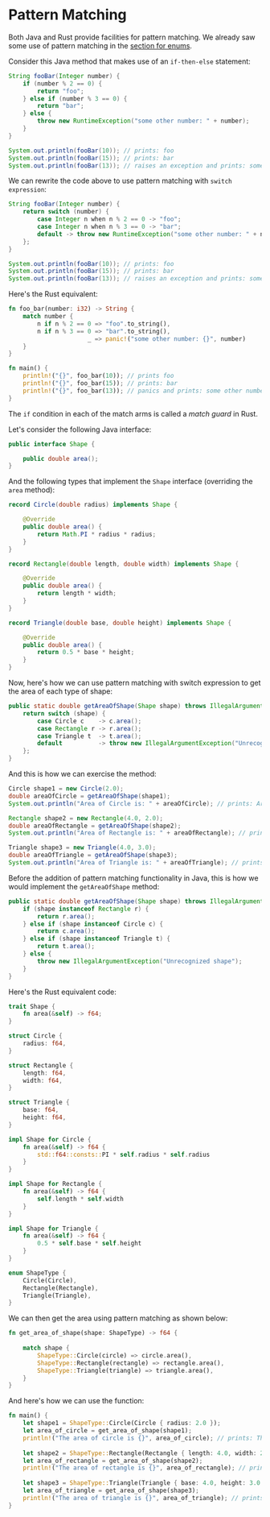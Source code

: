 # Pattern Matching

Both Java and Rust provide facilities for pattern matching. We already saw some use of pattern matching in the [section for enums][enums].

Consider this Java method that makes use of an `if-then-else` statement:

```java
String fooBar(Integer number) {
    if (number % 2 == 0) {
        return "foo";
    } else if (number % 3 == 0) {
        return "bar";
    } else {
        throw new RuntimeException("some other number: " + number);
    }
}

System.out.println(fooBar(10)); // prints: foo
System.out.println(fooBar(15)); // prints: bar
System.out.println(fooBar(13)); // raises an exception and prints: some other number: 13
```

We can rewrite the code above to use pattern matching with `switch expression`:

```java
String fooBar(Integer number) {
    return switch (number) {
        case Integer n when n % 2 == 0 -> "foo";
        case Integer n when n % 3 == 0 -> "bar";
        default -> throw new RuntimeException("some other number: " + number);
    };
}

System.out.println(fooBar(10)); // prints: foo
System.out.println(fooBar(15)); // prints: bar
System.out.println(fooBar(13)); // raises an exception and prints: some other number: 13
```

Here's the Rust equivalent:

```rust
fn foo_bar(number: i32) -> String {
    match number {
        n if n % 2 == 0 => "foo".to_string(),
        n if n % 3 == 0 => "bar".to_string(),
                      _ => panic!("some other number: {}", number)
    }
}

fn main() {
    println!("{}", foo_bar(10)); // prints foo
    println!("{}", foo_bar(15)); // prints: bar
    println!("{}", foo_bar(13)); // panics and prints: some other number: 13
}
```

The `if` condition in each of the match arms is called a _match guard_ in Rust.

Let's consider the following Java interface:

```java
public interface Shape {

    public double area();
}
```

And the following types that implement the `Shape` interface (overriding the `area` method):

```java
record Circle(double radius) implements Shape {

    @Override
    public double area() {
        return Math.PI * radius * radius;
    }
}

record Rectangle(double length, double width) implements Shape {

    @Override
    public double area() {
        return length * width;
    }
}

record Triangle(double base, double height) implements Shape {

    @Override
    public double area() {
        return 0.5 * base * height;
    }
}
```

Now, here's how we can use pattern matching with switch expression to get the area of each type of shape:

```java
public static double getAreaOfShape(Shape shape) throws IllegalArgumentException {
    return switch (shape) {
    	case Circle c    -> c.area();
        case Rectangle r -> r.area();
        case Triangle t  -> t.area();
        default          -> throw new IllegalArgumentException("Unrecognized shape");
    };
}
```

And this is how we can exercise the method:

```java
Circle shape1 = new Circle(2.0);
double areaOfCircle = getAreaOfShape(shape1);
System.out.println("Area of Circle is: " + areaOfCircle); // prints: Area of Circle is: 12.566370614359172

Rectangle shape2 = new Rectangle(4.0, 2.0);
double areaOfRectangle = getAreaOfShape(shape2);
System.out.println("Area of Rectangle is: " + areaOfRectangle); // prints: Area of Rectangle is: 8.0

Triangle shape3 = new Triangle(4.0, 3.0);
double areaOfTriangle = getAreaOfShape(shape3);
System.out.println("Area of Triangle is: " + areaOfTriangle); // prints: Area of Triangle is: 6.0
```

Before the addition of pattern matching functionality in Java, this is how we would implement the `getAreaOfShape` method:

```java
public static double getAreaOfShape(Shape shape) throws IllegalArgumentException {
    if (shape instanceof Rectangle r) {
        return r.area();
    } else if (shape instanceof Circle c) {
        return c.area();
    } else if (shape instanceof Triangle t) {
        return t.area();
    } else {
        throw new IllegalArgumentException("Unrecognized shape");
    }
}
```

Here's the Rust equivalent code:

```rust
trait Shape {
    fn area(&self) -> f64;
}

struct Circle {
    radius: f64,
}

struct Rectangle {
    length: f64,
    width: f64,
}

struct Triangle {
    base: f64,
    height: f64,
}

impl Shape for Circle {
    fn area(&self) -> f64 {
        std::f64::consts::PI * self.radius * self.radius
    }
}

impl Shape for Rectangle {
    fn area(&self) -> f64 {
        self.length * self.width
    }
}

impl Shape for Triangle {
    fn area(&self) -> f64 {
        0.5 * self.base * self.height
    }
}

enum ShapeType {
    Circle(Circle),
    Rectangle(Rectangle),
    Triangle(Triangle),
}
```

We can then get the area using pattern matching as shown below:

```rust
fn get_area_of_shape(shape: ShapeType) -> f64 {
    
    match shape {
        ShapeType::Circle(circle) => circle.area(),
        ShapeType::Rectangle(rectangle) => rectangle.area(),
        ShapeType::Triangle(triangle) => triangle.area(),
    }
}
```

And here's how we can use the function:

```rust
fn main() {
    let shape1 = ShapeType::Circle(Circle { radius: 2.0 });
    let area_of_circle = get_area_of_shape(shape1);
    println!("The area of circle is {}", area_of_circle); // prints: The area of circle is 12.566370614359172
    
    let shape2 = ShapeType::Rectangle(Rectangle { length: 4.0, width: 2.0 });
    let area_of_rectangle = get_area_of_shape(shape2);
    println!("The area of rectangle is {}", area_of_rectangle); // prints: The area of rectangle is 8
    
    let shape3 = ShapeType::Triangle(Triangle { base: 4.0, height: 3.0 });
    let area_of_triangle = get_area_of_shape(shape3);
    println!("The area of triangle is {}", area_of_triangle); // prints: The area of triangle is 6
}
```

[enums]: ./custom-types/enums.md

